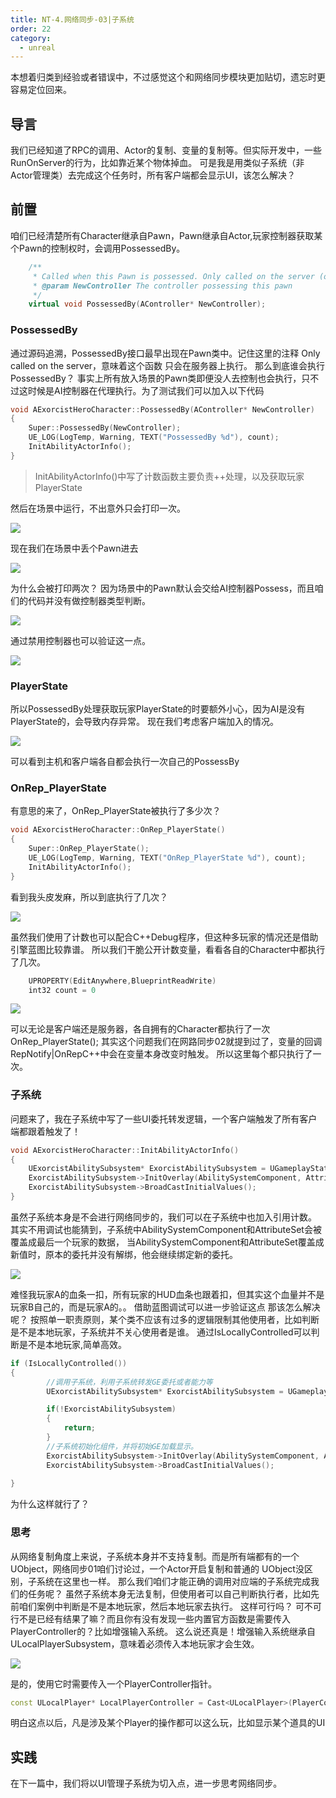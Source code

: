 ```yaml
---
title: NT-4.网络同步-03|子系统
order: 22
category:
  - unreal
---
```


<chatmessage avatar=" ../../assets/emoji/hx.png" :avatarWidth="40">
本想着归类到经验或者错误中，不过感觉这个和网络同步模块更加贴切，遗忘时更容易定位回来。
</chatmessage>

## 导言

<chatmessage avatar=" ../../assets/emoji/hx.png" :avatarWidth="40">
我们已经知道了RPC的调用、Actor的复制、变量的复制等。但实际开发中，一些RunOnServer的行为，比如靠近某个物体掉血。
可是我是用类似子系统（非Actor管理类）去完成这个任务时，所有客户端都会显示UI，该怎么解决？
</chatmessage>

<gifwithbutton src="../../assets/unrealgif/hpup08.gif"/>

## 前置

<chatmessage avatar="../../assets/emoji/bqb (2).png" :avatarWidth="40" alignLeft>
咱们已经清楚所有Character继承自Pawn，Pawn继承自Actor,玩家控制器获取某个Pawn的控制权时，会调用PossessedBy。
</chatmessage>

```cpp
	/** 
	 * Called when this Pawn is possessed. Only called on the server (or in standalone).
	 * @param NewController The controller possessing this pawn
	 */
	virtual void PossessedBy(AController* NewController);
```


### PossessedBy

<chatmessage avatar="../../assets/emoji/bqb (2).png" :avatarWidth="40" alignLeft>
通过源码追溯，PossessedBy接口最早出现在Pawn类中。记住这里的注释 Only called on the server，意味着这个函数
只会在服务器上执行。
</chatmessage>

<chatmessage avatar=" ../../assets/emoji/hx.png" :avatarWidth="40">
那么到底谁会执行PossessedBy？
</chatmessage>

<chatmessage avatar="../../assets/emoji/bqb (2).png" :avatarWidth="40" alignLeft>
事实上所有放入场景的Pawn类即便没人去控制也会执行，只不过这时候是AI控制器在代理执行。为了测试我们可以加入以下代码
</chatmessage>


```cpp
void AExorcistHeroCharacter::PossessedBy(AController* NewController)
{
	Super::PossessedBy(NewController);
	UE_LOG(LogTemp, Warning, TEXT("PossessedBy %d"), count);
	InitAbilityActorInfo();
}
```
>InitAbilityActorInfo()中写了计数函数主要负责++处理，以及获取玩家PlayerState

<chatmessage avatar="../../assets/emoji/bqb (2).png" :avatarWidth="40" alignLeft>
然后在场景中运行，不出意外只会打印一次。
</chatmessage>

![](..%2Fassets%2Fnetwork004.png)

<chatmessage avatar="../../assets/emoji/bqb (2).png" :avatarWidth="40" alignLeft>
现在我们在场景中丢个Pawn进去
</chatmessage>

![](..%2Fassets%2Fnetwork005.png)

<chatmessage avatar=" ../../assets/emoji/hx.png" :avatarWidth="40">
为什么会被打印两次？
</chatmessage>

<chatmessage avatar="../../assets/emoji/bqb (2).png" :avatarWidth="40" alignLeft>
因为场景中的Pawn默认会交给AI控制器Possess，而且咱们的代码并没有做控制器类型判断。
</chatmessage>

![](..%2Fassets%2Fnetwork006.jpg)

<chatmessage avatar="../../assets/emoji/bqb (2).png" :avatarWidth="40" alignLeft>
通过禁用控制器也可以验证这一点。
</chatmessage>

![](..%2Fassets%2Fnetwork007.png)

### PlayerState

<chatmessage avatar="../../assets/emoji/bqb (2).png" :avatarWidth="40" alignLeft>
所以PossessedBy处理获取玩家PlayerState的时要额外小心，因为AI是没有PlayerState的，会导致内存异常。
</chatmessage>

<chatmessage avatar="../../assets/emoji/bqb (2).png" :avatarWidth="40" alignLeft>
现在我们考虑客户端加入的情况。
</chatmessage>

![](..%2Fassets%2Fnetwork008.jpg)

<chatmessage avatar="../../assets/emoji/bqb (2).png" :avatarWidth="40" alignLeft>
可以看到主机和客户端各自都会执行一次自己的PossessBy
</chatmessage>

### OnRep_PlayerState

<chatmessage avatar="../../assets/emoji/bqb (2).png" :avatarWidth="40" alignLeft>
有意思的来了，OnRep_PlayerState被执行了多少次？
</chatmessage>

```cpp
void AExorcistHeroCharacter::OnRep_PlayerState()
{
	Super::OnRep_PlayerState();
	UE_LOG(LogTemp, Warning, TEXT("OnRep_PlayerState %d"), count);
	InitAbilityActorInfo();
}
```

<chatmessage avatar=" ../../assets/emoji/hx.png" :avatarWidth="40">
看到我头皮发麻，所以到底执行了几次？
</chatmessage>

![](..%2Fassets%2Fnetwork009.png)

<chatmessage avatar="../../assets/emoji/bqb (2).png" :avatarWidth="40" alignLeft>
虽然我们使用了计数也可以配合C++Debug程序，但这种多玩家的情况还是借助引擎蓝图比较靠谱。
所以我们干脆公开计数变量，看看各自的Character中都执行了几次。
</chatmessage>

```cpp
	UPROPERTY(EditAnywhere,BlueprintReadWrite)
	int32 count = 0
```
![](..%2Fassets%2Fnetwork010.jpg)

<chatmessage avatar="../../assets/emoji/bqb (2).png" :avatarWidth="40" alignLeft>
可以无论是客户端还是服务器，各自拥有的Character都执行了一次OnRep_PlayerState();
</chatmessage>

<gifwithbutton src="../../assets/unrealgif/hpup06.gif"/>

<chatmessage avatar="../../assets/emoji/bqb (2).png" :avatarWidth="40" alignLeft>
其实这个问题我们在网路同步02就提到过了，变量的回调RepNotify|OnRepC++中会在变量本身改变时触发。
所以这里每个都只执行了一次。
</chatmessage>

### 子系统

<chatmessage avatar=" ../../assets/emoji/hx.png" :avatarWidth="40">
问题来了，我在子系统中写了一些UI委托转发逻辑，一个客户端触发了所有客户端都跟着触发了！
</chatmessage>

<gifwithbutton src="../../assets/unrealgif/hpup08.gif"/>

```cpp
void AExorcistHeroCharacter::InitAbilityActorInfo()
{
	UExorcistAbilitySubsystem* ExorcistAbilitySubsystem = UGameplayStatics::GetGameInstance(this)->GetSubsystem<UExorcistAbilitySubsystem>();
	ExorcistAbilitySubsystem->InitOverlay(AbilitySystemComponent, AttributeSet);
	ExorcistAbilitySubsystem->BroadCastInitialValues();
}
```

<chatmessage avatar="../../assets/emoji/bqb (2).png" :avatarWidth="40" alignLeft>
虽然子系统本身是不会进行网络同步的，我们可以在子系统中也加入引用计数。
其实不用调试也能猜到，子系统中AbilitySystemComponent和AttributeSet会被覆盖成最后一个玩家的数据，
</chatmessage>


<chatmessage avatar="../../assets/emoji/bqb (2).png" :avatarWidth="40" alignLeft>
当AbilitySystemComponent和AttributeSet覆盖成新值时，原本的委托并没有解绑，他会继续绑定新的委托。
</chatmessage>

![](..%2Fassets%2Fnetwork011.jpg)


<chatmessage avatar=" ../../assets/emoji/hx.png" :avatarWidth="40">
难怪我玩家A的血条一扣，所有玩家的HUD血条也跟着扣，但其实这个血量并不是玩家B自己的，而是玩家A的。。
</chatmessage>


<chatmessage avatar="../../assets/emoji/bqb (2).png" :avatarWidth="40" alignLeft>
借助蓝图调试可以进一步验证这点
</chatmessage>

<gifwithbutton src="../../assets/unrealgif/hpup09.gif"/>


<chatmessage avatar=" ../../assets/emoji/hx.png" :avatarWidth="40">
那该怎么解决呢？
</chatmessage>

<chatmessage avatar="../../assets/emoji/bqb (2).png" :avatarWidth="40" alignLeft>
按照单一职责原则，某个类不应该有过多的逻辑限制其他使用者，比如判断是不是本地玩家，子系统并不关心使用者是谁。
通过IsLocallyControlled可以判断是不是本地玩家,简单高效。
</chatmessage>

```cpp
if (IsLocallyControlled())
{
		//调用子系统，利用子系统转发GE委托或者能力等
    	UExorcistAbilitySubsystem* ExorcistAbilitySubsystem = UGameplayStatics::GetGameInstance(this)->GetSubsystem<UExorcistAbilitySubsystem>();

		if(!ExorcistAbilitySubsystem)
		{
			return;
		}
		//子系统初始化组件，并将初始GE加载显示。
		ExorcistAbilitySubsystem->InitOverlay(AbilitySystemComponent, AttributeSet);
		ExorcistAbilitySubsystem->BroadCastInitialValues();
	
}
```
<chatmessage avatar=" ../../assets/emoji/hx.png" :avatarWidth="40">
为什么这样就行了？
</chatmessage>

### 思考
<chatmessage avatar="../../assets/emoji/bqb (2).png" :avatarWidth="40" alignLeft>
从网络复制角度上来说，子系统本身并不支持复制。而是所有端都有的一个UObject，网络同步01咱们讨论过，一个Actor开启复制和普通的
UObject没区别，子系统在这里也一样。
</chatmessage>

<chatmessage avatar=" ../../assets/emoji/hx.png" :avatarWidth="40">
那么我们咱们才能正确的调用对应端的子系统完成我们的任务呢？
</chatmessage>

<chatmessage avatar="../../assets/emoji/bqb (2).png" :avatarWidth="40" alignLeft>
虽然子系统本身无法复制，但使用者可以自己判断执行者，比如先前咱们案例中判断是不是本地玩家，然后本地玩家去执行。
</chatmessage>

<chatmessage avatar=" ../../assets/emoji/hx.png" :avatarWidth="40">
这样可行吗？
</chatmessage>

<chatmessage avatar="../../assets/emoji/bqb (2).png" :avatarWidth="40" alignLeft>
可不可行不是已经有结果了嘛？而且你有没有发现一些内置官方函数是需要传入PlayerController的？比如增强输入系统。
</chatmessage>

<chatmessage avatar=" ../../assets/emoji/hx.png" :avatarWidth="40">
这么说还真是！增强输入系统继承自ULocalPlayerSubsystem，意味着必须传入本地玩家才会生效。
</chatmessage>

![](..%2Fassets%2Freplicate024.png)

<chatmessage avatar="../../assets/emoji/bqb (2).png" :avatarWidth="40" alignLeft>
是的，使用它时需要传入一个PlayerController指针。
</chatmessage>

```cpp
const ULocalPlayer* LocalPlayerController = Cast<ULocalPlayer>(PlayerController->Player);
```

<chatmessage avatar="../../assets/emoji/bqb (2).png" :avatarWidth="40" alignLeft>
明白这点以后，凡是涉及某个Player的操作都可以这么玩，比如显示某个道具的UI
</chatmessage>


<gifwithbutton src="../../assets/unrealgif/hpup18.gif"/>

## 实践

<chatmessage avatar="../../assets/emoji/bqb (2).png" :avatarWidth="40" alignLeft>
在下一篇中，我们将以UI管理子系统为切入点，进一步思考网络同步。
</chatmessage>

